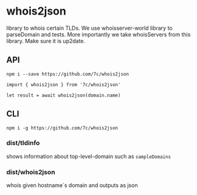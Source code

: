 # whois2json
library to whois certain TLDs. We use whoisserver-world library to parseDomain and tests. More importantly we take whoisServers from this library. Make sure it is up2date.

## API
`npm i --save https://github.com/7c/whois2json`

```
import { whois2json } from '7c/whois2json'

let result = await whois2json(domain.name)
```

## CLI
`npm i -g https://github.com/7c/whois2json`


### dist/tldinfo <tld>
shows information about top-level-domain such as `sampleDomains`

### dist/whois2json <hostname>
whois given hostname`s domain and outputs as json